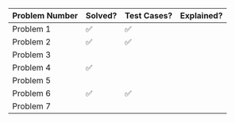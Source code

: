 | Problem Number | Solved? | Test Cases? | Explained? |
| -------------- | ------- | ----------- | ---------- |
| Problem 1      | ✅       | ✅           |            |
| Problem 2      | ✅       | ✅           |            |
| Problem 3      |         |             |            |
| Problem 4      | ✅       |             |            |
| Problem 5      |         |             |            |
| Problem 6      | ✅       | ✅           |            |
| Problem 7      |         |             |            |

